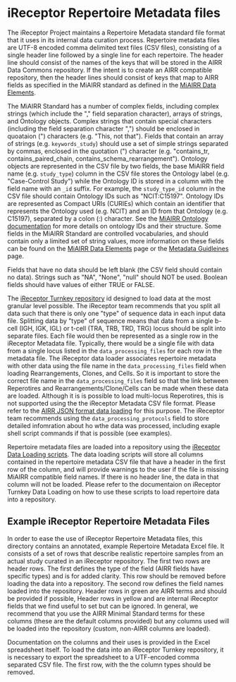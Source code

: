 # iReceptor Repertoire Metadata files

The iReceptor Project maintains a Repertoire Metadata standard file format that it uses in its internal data curation process. Repertoire metadata files are UTF-8 encoded comma delimited text files (CSV files), consisting of a single header line followed by a single line for each repertoire. The header line should consist of the names of the keys that will be stored in the AIRR Data Commons repository. If the intent is to create an AIRR compatible repository, then the header lines should consist of keys that map to AIRR fields as specified in the MiAIRR standard as defined in the [MiAIRR Data Elements](https://docs.airr-community.org/en/stable/miairr/data_elements.html).

The MiAIRR Standard has a number of complex fields, including complex strings (which include the "," field separation character), arrays of strings, and Ontology objects. Complex strings that contain special characters (including the field separation character ",") should be enclosed in quoataion (") characters (e.g. "This, not that"). Fields that contain an array of strings (e.g. `keywords_study`) should use a set of simple strings separated by commas, enclosed in the quotation (") character (e.g. "contains_tr, contains_paired_chain, contains_schema_rearrangement"). Ontology objects are represented in the CSV file by two fields, the base MiAIRR field name (e.g. `study_type`) column in the CSV file stores the Ontology label (e.g. "Case-Control Study") while the Ontology ID is stored in a column with the field name with an `_id` suffix. For example, the `study_type_id` column in the CSV file should contain Ontology IDs such as "NCIT:C15197". Ontology IDs are represented as Compact URIs (CURIEs) which contain an identifier that represents the Ontology used (e.g. NCIT) and an ID from that Ontology (e.g. C15197), separated by a colon (:) character. See the [MiAIRR Ontology documentation](https://docs.airr-community.org/en/stable/ontovoc/introduction_ontovoc.html) for more details on ontology IDs and their structure. Some fields in the MiAIRR Standard are controlled vocabularies, and should contain only a limited set of string values, more information on these fields can be found on the [MiAIRR Data Elements](https://docs.airr-community.org/en/stable/miairr/data_elements.html) page or the [Metadata Guidleines](https://docs.airr-community.org/en/stable/miairr/metadata_guidelines.html) page.

Fields that have no data should be left blank (the CSV field should contain no data). Strings such as "NA", "None", "null" should NOT be used. Boolean fields should have values of either TRUE or FALSE.

The [iReceptor Turnkey repository](https://github.com/sfu-ireceptor/turnkey-service-php) id designed to load data at the most granular level possible. The iReceptor team recommends that you split all data such that there is only one "type" of sequence data in each input data file. Splitting data by "type" of sequence means that data from a single b-cell (IGH, IGK, IGL) or t-cell (TRA, TRB, TRD, TRG) locus should be split into separate files. Each file would then be represented as a single row in the iReceptor Metadata file. Typically, there would be a single file with data from a single locus listed in the `data_processing_files` for each row in the metadata file. The iReceptor data loader associates repertoire metadata with other data using the file name in the `data_processing_files` field when loading Rearrangements, Clones, and Cells. So it is important to store the correct file name in the `data_processing_files` field so that the link between Reperotires and Rearrangements/Clone/Cells can be made when these data are loaded. Although it is is possible to load multi-locus Reperotires, this is not supported using the the iReceptor Metadata CSV file format. Please refer to the [AIRR JSON format data loading](../test/airr-repertoire) for this purpose. The iReceptor team recommends using the `data_processing_protocols` field to store detailed infomration about ho wthe data was processed, including exaple shell script commands if that is possible (see examples).

Repertoire metadata files are loaded into a repository using the [iReceptor Data Loading scripts](https://github.com/sfu-ireceptor/turnkey-service-php). The data loading scripts will store all columns contained in the repertoire metadata CSV file that have a header in the first row of the column, and will provide warnings to the user if the file is missing MiAIRR compatible field names. If there is no header line, the data in that column will not be loaded. Please refer to the documentaion on iReceptor Turnkey Data Loading on how to use these scripts to load repertoire data into a repository.

## Example iReceptor Repertoire Metadata Files

In order to ease the use of iReceptor Repertoire Metadata files, this directory contains an annotated, example Repertoire Metadata Excel file. It consists of a set of rows that describe realistic repertoire samples from an actual study curated in an iReceptor repository. The first two rows are header rows. The first defines the type of the field (AIRR fields have specific types) and is for added clarity. This row should be removed before loading the data into a repository. The second row defines the field names loaded into the repository. Header rows in green are AIRR terms and should be provided if possible, Header rows in yellow and are internal iReceptor fields that we find useful to set but can be ignored. In general, we recommend that you use the AIRR Minimal Standard terms for these columns (these are the default columns provided) but any columns used will be loaded into the repository (custom, non-AIRR columns are loaded).

Documentation on the columns and their uses is provided in the Excel spreadsheet itself. To load the data into an iReceptor Turnkey repository, it is necessary to export the spreadsheet to a UTF-encoded comma separated CSV file. The first row, with the the column types should be removed.

